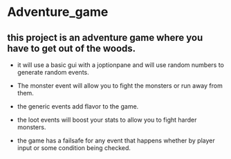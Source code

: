 # Adventure_game
## this project is an adventure game where you have to get out of the woods. 

+ it will use a basic gui with a joptionpane and will use random numbers to generate random events. 

* The monster event will allow you to fight the monsters or run away from them.

* the generic events add flavor to the game.

* the loot events will boost your stats to allow you to fight harder monsters.

- the game has a failsafe for any event that happens whether by player input or some condition being checked.

